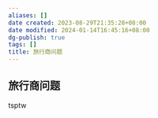 ```yaml
---
aliases: []
date created: 2023-08-29T21:35:28+08:00
date modified: 2024-01-14T16:45:16+08:00
dg-publish: true
tags: []
title: 旅行商问题
---
```


## 旅行商问题
tsptw